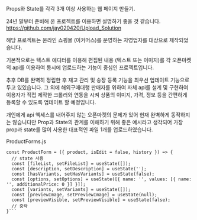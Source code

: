 Props와 State를 각각 3개 이상 사용하는 웹 페이지 만들기.

24년 말부터 준비해 온 프로젝트를 이용하면 설명하기 좋을 것 같습니다.
https://github.com/jay020420/Upload_Solution

해당 프로젝트는 온라인 쇼핑몰 (이커머스)를 운영하는 자영업자를 대상으로 제작되었습니다.

기본적으로는 텍스트 에디터를 이용해 편집된 내용 (텍스트 또는 이미지)를
각 오픈마켓의 api를 이용하여 동시에 업로드하는 기능이 중심인 프로젝트입니다.

추후 DB를 완벽히 정립한 후 재고 관리 및 송장 등록 기능을 최우선 업데이트 기능으로 두고 있있습니다.
그 외에 해외구매대행 판매자를 위하여 자체 api를 설계 및 구현하여
이용자가 직접 제작한 크롤러와 연동을 시켜 상품의 이미지, 가격, 정보 등을
간편하게 등록할 수 있도록 업데이트 할 예정입니다.

개인에게 api 엑세스를 내어주지 않는 오픈마켓의 문제가 있어 현재 완벽하게 동작하지는 않습니다만
Prop과 State의 관계를 이해하기 위해 좋은 예시라고 생각되어
가장 prop과 state를 많이 사용한 대표적인 파일 1개를 업로드하였습니다.

ProductForms.js

```// props 사용: product, isEdit, history
const ProductForm = ({ product, isEdit = false, history }) => {
  // state 사용
  const [fileList, setFileList] = useState([]);
  const [description, setDescription] = useState('');
  const [hasVariants, setHasVariants] = useState(false);
  const [options, setOptions] = useState([{ name: '', values: [{ name: '', additionalPrice: 0 }] }]);
  const [variants, setVariants] = useState([]);
  const [previewImage, setPreviewImage] = useState(null);
  const [previewVisible, setPreviewVisible] = useState(false);
  // 중략
}```

